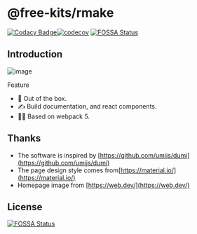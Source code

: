# @free-kits/rmake

[![Codacy Badge](https://api.codacy.com/project/badge/Grade/b4cae52220c4433a8d8b813cf50433ad)](https://app.codacy.com/gh/free-kits/doc?utm_source=github.com&utm_medium=referral&utm_content=free-kits/doc&utm_campaign=Badge_Grade)[![codecov](https://codecov.io/gh/free-kits/dt-doc/branch/canary/graph/badge.svg?token=ZX8NIV3186)](https://codecov.io/gh/free-kits/dt-doc)
[![FOSSA Status](https://app.fossa.com/api/projects/git%2Bgithub.com%2Ffree-kits%2Fdt-doc.svg?type=shield)](https://app.fossa.com/projects/git%2Bgithub.com%2Ffree-kits%2Fdt-doc?ref=badge_shield)

## Introduction

![image](https://user-images.githubusercontent.com/24241052/105259633-2908e380-5bc7-11eb-871c-b31ee5ffe49b.png)

Feature

- 🌈 Out of the box.
- ✍ Build documentation, and react components.
- 🐱‍🏍 Based on webpack 5.

## Thanks

- The software is inspired by [https://github.com/umijs/dumi](https://github.com/umijs/dumi)
- The page design style comes from[https://material.io/](https://material.io/)
- Homepage image from [https://web.dev/](https://web.dev/)

## License

[![FOSSA Status](https://app.fossa.com/api/projects/git%2Bgithub.com%2Ffree-kits%2Fdt-doc.svg?type=large)](https://app.fossa.com/projects/git%2Bgithub.com%2Ffree-kits%2Fdt-doc?ref=badge_large)
